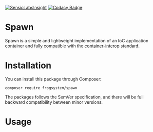 [![SensioLabsInsight](https://insight.sensiolabs.com/projects/a64ecd12-c01d-446f-b60e-3b4b5dc55f3e/mini.png)](https://insight.sensiolabs.com/projects/a64ecd12-c01d-446f-b60e-3b4b5dc55f3e)
[![Codacy Badge](https://www.codacy.com/project/badge/915b4386f900427e8b9e428b9d576e30)](https://www.codacy.com/app/mail_6/spawn)

# Spawn
Spawn is a simple and lightweight implementation of an IoC application container and fully compatible with the [container-interop](https://github.com/container-interop/container-interop) standard.

# Installation
You can install this package through Composer:
```
composer require frogsystem/spawn
```
The packages follows the SemVer specification, and there will be full backward compatibility between minor versions.

# Usage
